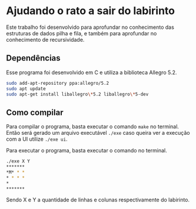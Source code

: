# Ajudando o rato a sair do labirinto

Este trabalho foi desenvolvido para aprofundar no conhecimento
das estruturas de dados pilha e fila, e também para aprofundar
no conhecimento de recursividade.


## Dependências
Esse programa foi desenvolvido em C e utiliza a biblioteca Allegro 5.2.

```bash
sudo add-apt-repository ppa:allegro/5.2
sudo apt update
sudo apt-get install liballegro\*5.2 liballegro\*5-dev
```

## Como compilar

Para compilar o programa, basta executar o comando `make` no terminal. Então será gerado um arquivo executável `./exe` caso queira ver a execução com a UI utilize `./exe ui`.


Para executar o programa, basta executar o comando no terminal.
```bash
./exe X Y
*******
*M* * *
* * * *
*      
*******
```
Sendo X e Y a quantidade de linhas e colunas respectivamente do labirinto.
